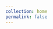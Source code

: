 ```yaml
---
collection: home
permalink: false
---
```


[tumblr]: https://ocamposmoon.tumblr.com/
[wordpress]: https://ocamposbook.wordpress.com/
[intensedebate]: http://intensedebate.com/people/OcamposMoon/
